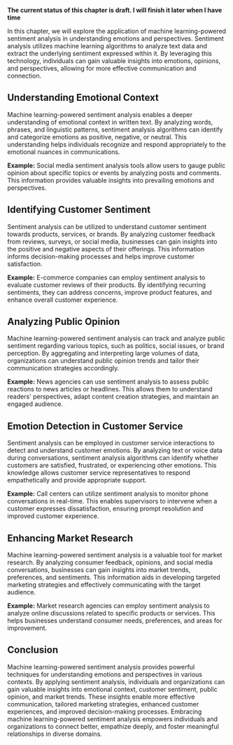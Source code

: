 **The current status of this chapter is draft. I will finish it later when I have time**

In this chapter, we will explore the application of machine learning-powered sentiment analysis in understanding emotions and perspectives. Sentiment analysis utilizes machine learning algorithms to analyze text data and extract the underlying sentiment expressed within it. By leveraging this technology, individuals can gain valuable insights into emotions, opinions, and perspectives, allowing for more effective communication and connection.

Understanding Emotional Context
-------------------------------

Machine learning-powered sentiment analysis enables a deeper understanding of emotional context in written text. By analyzing words, phrases, and linguistic patterns, sentiment analysis algorithms can identify and categorize emotions as positive, negative, or neutral. This understanding helps individuals recognize and respond appropriately to the emotional nuances in communications.

**Example:** Social media sentiment analysis tools allow users to gauge public opinion about specific topics or events by analyzing posts and comments. This information provides valuable insights into prevailing emotions and perspectives.

Identifying Customer Sentiment
------------------------------

Sentiment analysis can be utilized to understand customer sentiment towards products, services, or brands. By analyzing customer feedback from reviews, surveys, or social media, businesses can gain insights into the positive and negative aspects of their offerings. This information informs decision-making processes and helps improve customer satisfaction.

**Example:** E-commerce companies can employ sentiment analysis to evaluate customer reviews of their products. By identifying recurring sentiments, they can address concerns, improve product features, and enhance overall customer experience.

Analyzing Public Opinion
------------------------

Machine learning-powered sentiment analysis can track and analyze public sentiment regarding various topics, such as politics, social issues, or brand perception. By aggregating and interpreting large volumes of data, organizations can understand public opinion trends and tailor their communication strategies accordingly.

**Example:** News agencies can use sentiment analysis to assess public reactions to news articles or headlines. This allows them to understand readers' perspectives, adapt content creation strategies, and maintain an engaged audience.

Emotion Detection in Customer Service
-------------------------------------

Sentiment analysis can be employed in customer service interactions to detect and understand customer emotions. By analyzing text or voice data during conversations, sentiment analysis algorithms can identify whether customers are satisfied, frustrated, or experiencing other emotions. This knowledge allows customer service representatives to respond empathetically and provide appropriate support.

**Example:** Call centers can utilize sentiment analysis to monitor phone conversations in real-time. This enables supervisors to intervene when a customer expresses dissatisfaction, ensuring prompt resolution and improved customer experience.

Enhancing Market Research
-------------------------

Machine learning-powered sentiment analysis is a valuable tool for market research. By analyzing consumer feedback, opinions, and social media conversations, businesses can gain insights into market trends, preferences, and sentiments. This information aids in developing targeted marketing strategies and effectively communicating with the target audience.

**Example:** Market research agencies can employ sentiment analysis to analyze online discussions related to specific products or services. This helps businesses understand consumer needs, preferences, and areas for improvement.

Conclusion
----------

Machine learning-powered sentiment analysis provides powerful techniques for understanding emotions and perspectives in various contexts. By applying sentiment analysis, individuals and organizations can gain valuable insights into emotional context, customer sentiment, public opinion, and market trends. These insights enable more effective communication, tailored marketing strategies, enhanced customer experiences, and improved decision-making processes. Embracing machine learning-powered sentiment analysis empowers individuals and organizations to connect better, empathize deeply, and foster meaningful relationships in diverse domains.
